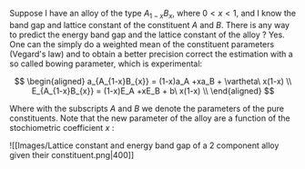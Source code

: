 Suppose I have an alloy of the type $A_{1-x}B_{x}$, where $0<x<1$, and I know the band gap and lattice constant of the constituent $A$ and $B$. There is any way to predict the energy band gap and the lattice constant of the alloy ?
Yes.
One can the simply do a weighted mean of the constituent parameters (Vegard's law) and to obtain a better precision correct the estimation with a so called bowing parameter, which is experimental:

$$
\begin{aligned}
a_{A_{1-x}B_{x}} = (1-x)a_A
+xa_B + \vartheta\ x(1-x) \\
E_{A_{1-x}B_{x}} = (1-x)E_A
+xE_B + b\ x(1-x) \\
\end{aligned}
$$

Where with the subscripts $A$ and $B$ we denote the parameters of the pure constituents.
Note that the new parameter of the alloy are a function of the stochiometric coefficient $x$ :

![[Images/Lattice constant and energy band gap of a 2 component alloy given their constituent.png|400]]